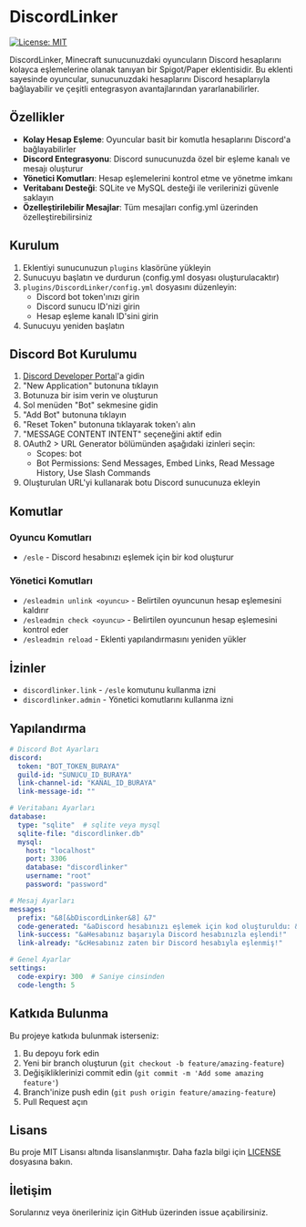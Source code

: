 # DiscordLinker

[![License: MIT](https://img.shields.io/badge/License-MIT-yellow.svg)](https://opensource.org/licenses/MIT)

DiscordLinker, Minecraft sunucunuzdaki oyuncuların Discord hesaplarını kolayca eşlemelerine olanak tanıyan bir Spigot/Paper eklentisidir. Bu eklenti sayesinde oyuncular, sunucunuzdaki hesaplarını Discord hesaplarıyla bağlayabilir ve çeşitli entegrasyon avantajlarından yararlanabilirler.

## Özellikler

- **Kolay Hesap Eşleme**: Oyuncular basit bir komutla hesaplarını Discord'a bağlayabilirler
- **Discord Entegrasyonu**: Discord sunucunuzda özel bir eşleme kanalı ve mesajı oluşturur
- **Yönetici Komutları**: Hesap eşlemelerini kontrol etme ve yönetme imkanı
- **Veritabanı Desteği**: SQLite ve MySQL desteği ile verilerinizi güvenle saklayın
- **Özelleştirilebilir Mesajlar**: Tüm mesajları config.yml üzerinden özelleştirebilirsiniz

## Kurulum

1. Eklentiyi sunucunuzun `plugins` klasörüne yükleyin
2. Sunucuyu başlatın ve durdurun (config.yml dosyası oluşturulacaktır)
3. `plugins/DiscordLinker/config.yml` dosyasını düzenleyin:
   - Discord bot token'ınızı girin
   - Discord sunucu ID'nizi girin
   - Hesap eşleme kanalı ID'sini girin
4. Sunucuyu yeniden başlatın

## Discord Bot Kurulumu

1. [Discord Developer Portal](https://discord.com/developers/applications)'a gidin
2. "New Application" butonuna tıklayın
3. Botunuza bir isim verin ve oluşturun
4. Sol menüden "Bot" sekmesine gidin
5. "Add Bot" butonuna tıklayın
6. "Reset Token" butonuna tıklayarak token'ı alın
7. "MESSAGE CONTENT INTENT" seçeneğini aktif edin
8. OAuth2 > URL Generator bölümünden aşağıdaki izinleri seçin:
   - Scopes: bot
   - Bot Permissions: Send Messages, Embed Links, Read Message History, Use Slash Commands
9. Oluşturulan URL'yi kullanarak botu Discord sunucunuza ekleyin

## Komutlar

### Oyuncu Komutları
- `/esle` - Discord hesabınızı eşlemek için bir kod oluşturur

### Yönetici Komutları
- `/esleadmin unlink <oyuncu>` - Belirtilen oyuncunun hesap eşlemesini kaldırır
- `/esleadmin check <oyuncu>` - Belirtilen oyuncunun hesap eşlemesini kontrol eder
- `/esleadmin reload` - Eklenti yapılandırmasını yeniden yükler

## İzinler

- `discordlinker.link` - `/esle` komutunu kullanma izni
- `discordlinker.admin` - Yönetici komutlarını kullanma izni

## Yapılandırma

```yaml
# Discord Bot Ayarları
discord:
  token: "BOT_TOKEN_BURAYA"
  guild-id: "SUNUCU_ID_BURAYA"
  link-channel-id: "KANAL_ID_BURAYA"
  link-message-id: ""

# Veritabanı Ayarları
database:
  type: "sqlite"  # sqlite veya mysql
  sqlite-file: "discordlinker.db"
  mysql:
    host: "localhost"
    port: 3306
    database: "discordlinker"
    username: "root"
    password: "password"

# Mesaj Ayarları
messages:
  prefix: "&8[&bDiscordLinker&8] &7"
  code-generated: "&aDiscord hesabınızı eşlemek için kod oluşturuldu: &e%code%&a."
  link-success: "&aHesabınız başarıyla Discord hesabınızla eşlendi!"
  link-already: "&cHesabınız zaten bir Discord hesabıyla eşlenmiş!"

# Genel Ayarlar
settings:
  code-expiry: 300  # Saniye cinsinden
  code-length: 5
```

## Katkıda Bulunma

Bu projeye katkıda bulunmak isterseniz:

1. Bu depoyu fork edin
2. Yeni bir branch oluşturun (`git checkout -b feature/amazing-feature`)
3. Değişikliklerinizi commit edin (`git commit -m 'Add some amazing feature'`)
4. Branch'inize push edin (`git push origin feature/amazing-feature`)
5. Pull Request açın

## Lisans

Bu proje MIT Lisansı altında lisanslanmıştır. Daha fazla bilgi için [LICENSE](LICENSE) dosyasına bakın.

## İletişim

Sorularınız veya önerileriniz için GitHub üzerinden issue açabilirsiniz.